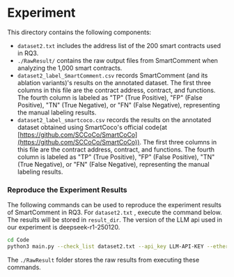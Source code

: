# Experiment

This directory contains the following components:

* `dataset2.txt` includes the address list of the 200 smart contracts used in RQ3.
* `./RawResult/` contains the raw output files from SmartComment when analyzing the 1,000 smart contracts.
* `dataset2_label_SmartComment.csv` records SmartComment (and its ablation variants)'s results on the annotated dataset. The first three columns in this file are the contract address, contract, and functions. The fourth column is labeled as "TP" (True Positive), "FP" (False Positive), "TN" (True Negative), or "FN" (False Negative), representing the manual labeling results.
* `dataset2_label_smartcoco.csv` records the results on the annotated dataset obtained using SmartCoco's official code(at [https://github.com/SCCoCo/SmartCoCo](https://github.com/SCCoCo/SmartCoCo)). The first three columns in this file are the contract address, contract, and functions. The fourth column is labeled as "TP" (True Positive), "FP" (False Positive), "TN" (True Negative), or "FN" (False Negative), representing the manual labeling results.

### Reproduce the Experiment Results

The following commands can be used to reproduce the experiment results of SmartComment in RQ3. For `dataset2.txt` , execute the command below. The results will be stored in `result_dir`. The version of the LLM api used in our experiment is deepseek-r1-250120.

```bash
cd Code
python3 main.py --check_list dataset2.txt --api_key LLM-API-KEY --etherscan_api_key Etherscan-API-Key --base_url LLM-API-Base-URL --global_model deepseek-r1-250120 --result_dir Result-Dir
```

The `./RawResult` folder stores the raw results from executing these commands.
